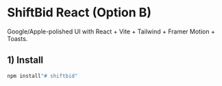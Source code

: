 # ShiftBid React (Option B)


Google/Apple-polished UI with React + Vite + Tailwind + Framer Motion + Toasts.


## 1) Install
```bash
npm install"# shiftbid" 
